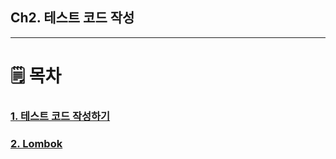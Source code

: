 ## Ch2. 테스트 코드 작성
*********

🗒 ‍목차
====
### [1. 테스트 코드 작성하기](./1.테스트%20코드%20작성하기.md)
### [2. Lombok](./2.Lombok.md)

